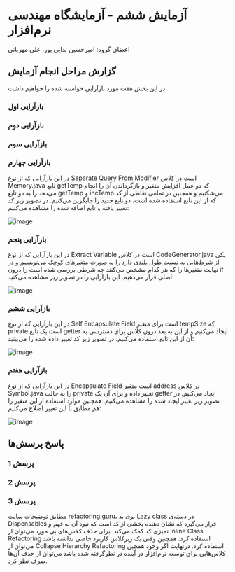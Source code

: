 # آزمایش ششم - آزمایشگاه مهندسی نرم‌افزار
اعضای گروه: امیرحسین ندایی پور، علی مهربانی

## گزارش مراحل انجام آزمایش

در این بخش هفت مورد بازآرایی خواسته شده را خواهیم داشت:

### بازآرایی اول

### بازآرایی دوم

### بازآرایی سوم

### بازآرایی چهارم

در این بازآرایی که از نوع Separate Query From Modifier است در کلاس Memory.java تابع getTemp که دو عمل افزایش متغیر و بازگرداندن آن را انجام می‌دهد را به دو تابع getTemp و incTemp می‌شکنیم و همچنین در تمامی نقاطی از کد که از این تابع استفاده شده است، دو تابع جدید را جایگزین می‌کنیم. در تصویر زیر کد تغییر یافته و تابع اضافه شده را مشاهده می‌کنیم:

![image](https://github.com/AliMehrabani/SEL-Week6/assets/59169318/22dcd346-401b-4cb2-bc3a-3a078f797ed7)


### بازآرایی پنجم

در این بازآرایی که از نوع Extract Variable است در کلاس CodeGenerator.java یکی از شرط‌هایی به نسبت طول بلندی دارد را به صورت متغیرهای کوچک می‌نویسیم و در نهایت متغیرها را که هر کدام مشخص می‌کنند چه شرطی بررسی شده است را درون if اصلی قرار می‌دهیم. این بازآرایی را در تصویر زیر مشاهده می‌کنید:

![image](https://github.com/AliMehrabani/SEL-Week6/assets/59169318/408676c2-6f29-479e-9688-53da62ecef18)


### بازآرایی ششم

در این بازآرایی که از نوع Self Encapsulate Field است برای متغیر tempSize که private است یک تابع getter ایجاد می‌کنیم و از این به بعد درون کلاس برای دسترسی به آن از این تابع استفاده می‌کنیم. در تصویر زیر کد تغییر داده شده را می‌بینید:

![image](https://github.com/AliMehrabani/SEL-Week6/assets/59169318/ba063819-ce9e-412f-9be6-a9c2c3a13900)


### بازآرایی هفتم

در این بازآرایی که از نوع Encapsulate Field است متغیر address در کلاس Symbol.java را به حالت private تغییر داده و برای آن یک getter ایجاد می‌کنیم. در تصویر زیر تغییر ایجاد شده را مشاهده می‌کنیم. همچنین موارد استفاده از این متغیر را هم مطابق با این تغییر اصلاح می‌کنیم:

![image](https://github.com/AliMehrabani/SEL-Week6/assets/59169318/4dba4949-6ab6-4519-8150-04f5989b8560)


## پاسخ پرسش‌ها

### پرسش 1

### پرسش 2

### پرسش 3

مطابق توضیحات سایت refactoring.guru، بوی بد Lazy class در دسته‌ی Dispensables قرار می‌گیرد که نشان دهنده بخشی از کد است که نبود آن به فهم و تمیزی کد کمک می‌کند. برای حذف کلاس‌های بی مورد می‌توان از Inline Class Refactoring استفاده کرد. همچنین وقتی یک زیرکلاس کاربرد خاصی نداشته باشد می‌توان از Collapse Hierarchy Refactoring استفاده کرد. درنهایت اگر وجود همچین کلاس‌هایی برای توسعه نرم‌افزار در آینده در نظرگرفته شده باشد می‌توان از حذف آن‌ها صرف نظر کرد.
